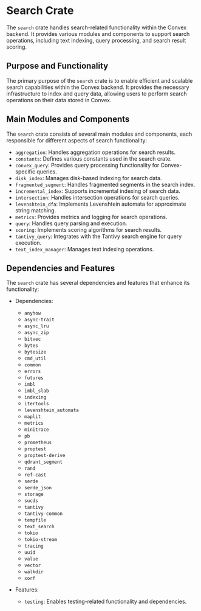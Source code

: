 # Search Crate

The `search` crate handles search-related functionality within the Convex backend. It provides various modules and components to support search operations, including text indexing, query processing, and search result scoring.

## Purpose and Functionality

The primary purpose of the `search` crate is to enable efficient and scalable search capabilities within the Convex backend. It provides the necessary infrastructure to index and query data, allowing users to perform search operations on their data stored in Convex.

## Main Modules and Components

The `search` crate consists of several main modules and components, each responsible for different aspects of search functionality:

- `aggregation`: Handles aggregation operations for search results.
- `constants`: Defines various constants used in the search crate.
- `convex_query`: Provides query processing functionality for Convex-specific queries.
- `disk_index`: Manages disk-based indexing for search data.
- `fragmented_segment`: Handles fragmented segments in the search index.
- `incremental_index`: Supports incremental indexing of search data.
- `intersection`: Handles intersection operations for search queries.
- `levenshtein_dfa`: Implements Levenshtein automata for approximate string matching.
- `metrics`: Provides metrics and logging for search operations.
- `query`: Handles query parsing and execution.
- `scoring`: Implements scoring algorithms for search results.
- `tantivy_query`: Integrates with the Tantivy search engine for query execution.
- `text_index_manager`: Manages text indexing operations.

## Dependencies and Features

The `search` crate has several dependencies and features that enhance its functionality:

- Dependencies:
  - `anyhow`
  - `async-trait`
  - `async_lru`
  - `async_zip`
  - `bitvec`
  - `bytes`
  - `bytesize`
  - `cmd_util`
  - `common`
  - `errors`
  - `futures`
  - `imbl`
  - `imbl_slab`
  - `indexing`
  - `itertools`
  - `levenshtein_automata`
  - `maplit`
  - `metrics`
  - `minitrace`
  - `pb`
  - `prometheus`
  - `proptest`
  - `proptest-derive`
  - `qdrant_segment`
  - `rand`
  - `ref-cast`
  - `serde`
  - `serde_json`
  - `storage`
  - `sucds`
  - `tantivy`
  - `tantivy-common`
  - `tempfile`
  - `text_search`
  - `tokio`
  - `tokio-stream`
  - `tracing`
  - `uuid`
  - `value`
  - `vector`
  - `walkdir`
  - `xorf`

- Features:
  - `testing`: Enables testing-related functionality and dependencies.
